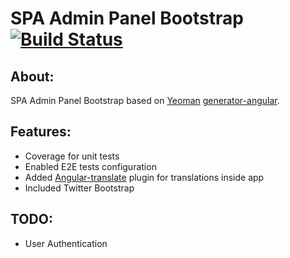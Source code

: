 SPA Admin Panel Bootstrap [![Build Status](https://travis-ci.org/KubaZ/spa-admin-bootstrap.png?branch=master)](https://travis-ci.org/KubaZ/spa-admin-bootstrap)
========

About:
--------
SPA Admin Panel Bootstrap based on [Yeoman](https://github.com/yeoman/yeoman) [generator-angular](https://github.com/yeoman/generator-angular).

Features:
--------
- Coverage for unit tests
- Enabled E2E tests configuration
- Added [Angular-translate](https://github.com/angular-translate/angular-translate) plugin for translations inside app
- Included Twitter Bootstrap

TODO:
--------
- User Authentication
